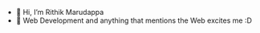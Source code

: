 - 👋 Hi, I’m Rithik Marudappa
- 👀 Web Development and anything that mentions the Web excites me :D

<!---
rumbleroii/rumbleroii is a ✨ special ✨ repository because its `README.md` (this file) appears on your GitHub profile.
You can click the Preview link to take a look at your changes.
--->
